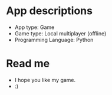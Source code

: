 # App descriptions
- App type: Game
- Game type: Local multiplayer (offline)
- Programming Language: Python
# Read me
- I hope you like my game.
- :)
